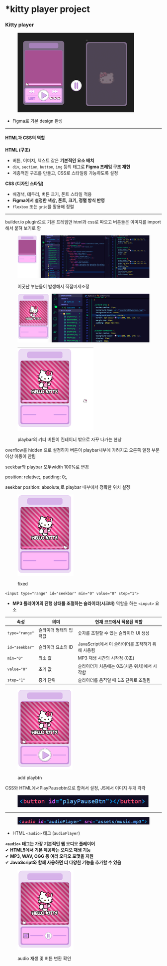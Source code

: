 # \*kitty player project

### Kitty player

<div align="left"><figure><img src="../../.gitbook/assets/image (1) (1) (1).png" alt="" width="375"><figcaption></figcaption></figure></div>

* Figma로 기본 design 완성

***

#### **HTML과 CSS의 역할**

**HTML (구조)**

* 버튼, 이미지, 텍스트 같은 **기본적인 요소 배치**
* `div`, `section`, `button`, `img` 등의 태그로 **Figma 프레임 구조 재현**
* 계층적인 구조를 만들고, CSS로 스타일링 가능하도록 설정

**CSS (디자인 스타일)**

* 배경색, 테두리, 버튼 크기, 폰트 스타일 적용
* **Figma에서 설정한 색상, 폰트, 크기, 정렬 방식 반영**
* `flexbox` 또는 `grid`를 활용해 정렬

***

builder.io plugin으로 기본 프레임만 html과 css로 따오고 버튼들은 이미지를 import해서 붙혀 보기로 함

<figure><img src="../../.gitbook/assets/image (2) (1).png" alt=""><figcaption><p>어긋난 부분들이 발생해서 직접미세조정</p></figcaption></figure>

<figure><img src="../../.gitbook/assets/image (3) (1).png" alt=""><figcaption></figcaption></figure>

<div align="left"><figure><img src="../../.gitbook/assets/image (4) (1).png" alt="" width="244"><figcaption><p>playbar의 키티 버튼이 컨테이너 밖으로 자꾸 나가는 현상</p></figcaption></figure></div>

overflow를 hidden 으로 설정하자 버튼이 playbar내부에 가려지고 오른쪽 일정 부분 이상 이동이 안됨

seekbar와 playbar 모두width 100%로 변경

position: relative;, padding: 0;,&#x20;

seekbar position: absolute;로 playbar 내부에서 정확한 위치 설정



<div align="left"><figure><img src="../../.gitbook/assets/image (6) (1).png" alt="" width="179"><figcaption><p>fixed</p></figcaption></figure></div>

```django-html
<input type="range" id="seekbar" min="0" value="0" step="1">
```

* **MP3 플레이어의 진행 상태를 조절하는 슬라이더(시크바)** 역할을 하는 `<input>` 요소

| 속성             | 의미           | 현재 코드에서 적용된 역할                   |
| -------------- | ------------ | -------------------------------- |
| `type="range"` | 슬라이더 형태의 입력값 | 숫자를 조절할 수 있는 슬라이더 UI 생성          |
| `id="seekbar"` | 슬라이더 요소의 ID  | JavaScript에서 이 슬라이더를 조작하기 위해 사용됨 |
| `min="0"`      | 최소 값         | MP3 재생 시간의 시작점 (0초)              |
| `value="0"`    | 초기 값         | 슬라이더가 처음에는 0초(처음 위치)에서 시작함       |
| `step="1"`     | 증가 단위        | 슬라이더를 움직일 때 1초 단위로 조절됨           |



<div align="left"><figure><img src="../../.gitbook/assets/image (7).png" alt="" width="177"><figcaption><p>add playbtn</p></figcaption></figure></div>

CSS와 HTML에서PlayPausebtn으로 합쳐서 설정, JS에서 이미지 두개 각각

<div align="left"><figure><img src="../../.gitbook/assets/image (8).png" alt=""><figcaption></figcaption></figure></div>

***

<div align="left"><figure><img src="../../.gitbook/assets/image (9).png" alt=""><figcaption></figcaption></figure></div>

* HTML `<audio>` 태그 (`audioPlayer`)

**`<audio>` 태그는 가장 기본적인 웹 오디오 플레이어**\
✔ **HTML5에서 기본 제공하는 오디오 재생 기능**\
✔ **MP3, WAV, OGG 등 여러 오디오 포맷을 지원**\
✔ **JavaScript와 함께 사용하면 더 다양한 기능을 추가할 수 있음**

<div align="left"><figure><img src="../../.gitbook/assets/image (10).png" alt="" width="179"><figcaption><p>audio 재생 및 버튼 변환 확인</p></figcaption></figure></div>



















